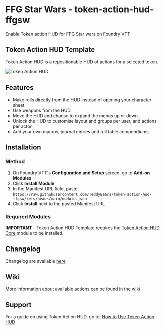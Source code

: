 # FFG Star Wars - token-action-hud-ffgsw

Enable Token action HUD for FFG Star wars on Foundry VTT

## Token Action HUD Template

Token Action HUD is a repositionable HUD of actions for a selected token.

![Token Action HUD](https://github.com/user-attachments/assets/3c28601d-eb4f-4520-b044-d5d72b600742)

## Features

- Make rolls directly from the HUD instead of opening your character sheet.
- Use weapons from the HUD.
- Move the HUD and choose to expand the menus up or down.
- Unlock the HUD to customise layout and groups per user, and actions per actor.
- Add your own macros, journal entries and roll table compendiums.

## Installation

### Method

1. On Foundry VTT's **Configuration and Setup** screen, go to **Add-on Modules**
2. Click **Install Module**
3. In the Manifest URL field, paste: `https://raw.githubusercontent.com/TeddyBears/token-action-hud-ffgsw/refs/heads/main/module.json`
4. Click **Install** next to the pasted Manifest URL

### Required Modules

**IMPORTANT** - Token Action HUD Template requires the [Token Action HUD Core](https://foundryvtt.com/packages/token-action-hud-core) module to be installed.

## Changelog

Changelog are available [here](https://github.com/TeddyBears/token-action-hud-ffgsw/blob/main/CHANGELOG.md)

## Wiki

More information about available actions can be found in the [wiki](https://github.com/TeddyBears/token-action-hud-ffgsw/wiki/Wiki)

## Support

For a guide on using Token Action HUD, go to: [How to Use Token Action HUD](https://github.com/Larkinabout/fvtt-token-action-hud-core/wiki/How-to-Use-Token-Action-HUD)
